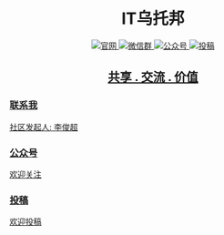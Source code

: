 <h1 align="center">IT乌托邦</h1>

<p align="center">
  <a href="http://www.itutopia.cn/forum.php"><img src="https://img.shields.io/badge/website-官网-brightgreen.svg" alt="官网"/>
  <a href="#联系我"><img src="https://img.shields.io/badge/wechat-微信群-blue.svg" alt="微信群"/>
  <a href="#公众号"><img src="https://img.shields.io/badge/wechat public account-IT乌托邦-yellow.svg" alt="公众号"/>
  <a href="#投稿"><img src="https://img.shields.io/badge/support-投稿-critical.svg" alt="投稿"/>
<h2 align="center"> 共享 . 交流 . 价值 </h2>
</p>




### 联系我
社区发起人: 李俊超


### 公众号

欢迎关注



### 投稿

欢迎投稿
